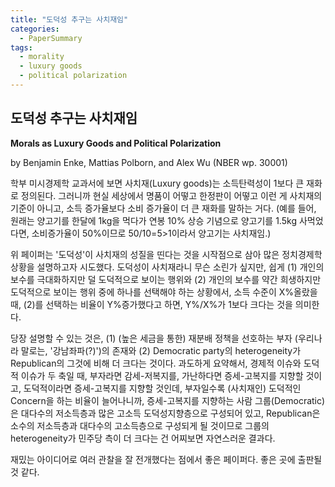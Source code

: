 ```yaml
---
title: "도덕성 추구는 사치재임"
categories:
  - PaperSummary
tags:
  - morality
  - luxury goods
  - political polarization
--- 
```


## 도덕성 추구는 사치재임

**Morals as Luxury Goods and Political Polarization**

by Benjamin Enke, Mattias Polborn, and Alex Wu (NBER wp. 30001)

<!--
> This paper develops a theory of political behavior in which moral values are a luxury good: the relative weight that voters place on moral rather than material considerations increases in income. This idea both generates new testable implications and ties together a broad set of empirical regularities about political polarization in the U.S. The model predicts (i) the emergence of economically left-wing elites;(ii) that more rich than poor people vote against their material interests; (iii) that within-party heterogeneity is larger among Democrats than Republicans; and (iv) widely-discussed realignment patterns: rich moral liberals who swing Democrat, and poor moral conservatives who swing Republican. Assuming that parties set policies by aggregating their supporters’ preferences, the model also predicts increasing social party polarization over time, such that poor moral conservatives swing Republican even though their relative incomes decreased. We relate these predictions to known stylized facts, and test our new predictions empirically.
-->

학부 미시경제학 교과서에 보면 사치재(Luxury goods)는 소득탄력성이 1보다 큰 재화로 정의된다. 그러니까 현실 세상에서 명품이 어떻고 한정판이 어떻고 이런 게 사치재의 기준이 아니고, 소득 증가율보다 소비 증가율이 더 큰 재화를 말하는 거다. (예를 들어, 원래는 양고기를 한달에 1kg을 먹다가 연봉 10% 상승 기념으로 양고기를 1.5kg 사먹었다면, 소비증가율이 50%이므로 50/10=5>1이라서 양고기는 사치재임.)

위 페이퍼는 '도덕성'이 사치재의 성질을 띤다는 것을 시작점으로 삼아 많은 정치경제학 상황을 설명하고자 시도했다. 도덕성이 사치재라니 무슨 소린가 싶지만, 쉽게 (1) 개인의 보수를 극대화하지만 덜 도덕적으로 보이는 행위와 (2) 개인의 보수를 약간 희생하지만 도덕적으로 보이는 행위 중에 하나를 선택해야 하는 상황에서, 소득 수준이 X%올랐을 때, (2)를 선택하는 비율이 Y%증가했다고 하면, Y%/X%가 1보다 크다는 것을 의미한다. 

당장 설명할 수 있는 것은, (1) (높은 세금을 통한) 재분배 정책을 선호하는 부자 (우리나라 말로는, '강남좌파(?)')의 존재와 (2) Democratic party의 heterogeneity가 Republican의 그것에 비해 더 크다는 것이다. 과도하게 요약해서, 경제적 이슈와 도덕적 이슈가 두 축일 때, 부자라면 감세-저복지를, 가난하다면 증세-고복지를 지향할 것이고, 도덕적이라면 증세-고복지를 지향할 것인데, 부자일수록 (사치재인) 도덕적인 Concern을 하는 비율이 늘어나니까, 증세-고복지를 지향하는 사람 그룹(Democratic)은 대다수의 저소득층과 많은 고소득 도덕성지향층으로 구성되어 있고, Republican은 소수의 저소득층과 대다수의 고소득층으로 구성되게 될 것이므로 그룹의 heterogeneity가 민주당 측이 더 크다는 건 어찌보면 자연스러운 결과다. 

재밌는 아이디어로 여러 관찰을 잘 전개했다는 점에서 좋은 페이퍼다. 좋은 곳에 출판될 것 같다.